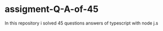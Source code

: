 # assigment-Q-A-of-45
In this repository i solved 45 questions answers of  typescript with node j.s
